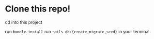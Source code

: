 # Clone this repo! 

cd into this project 

run `bundle install` 
run `rails db:{create,migrate,seed}` in your terminal
